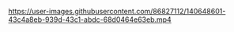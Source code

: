 


https://user-images.githubusercontent.com/86827112/140648601-43c4a8eb-939d-43c1-abdc-68d0464e63eb.mp4

